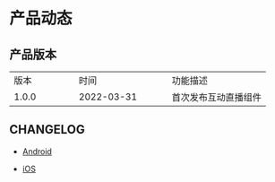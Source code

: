 # 产品动态

## 产品版本

<table>
 <tr>
 	<td width="100px">版本</td>
	<td width="150px" >时间</td>
	<td>功能描述</td>
 </tr>

<tr><td>1.0.0</td>
  <td>2022-03-31</td>
  <td>首次发布互动直播组件</td></tr>
</table>

## CHANGELOG

 - [Android](CHANGELOG_Android.md)

 - [iOS](CHANGELOG_iOS.md)
